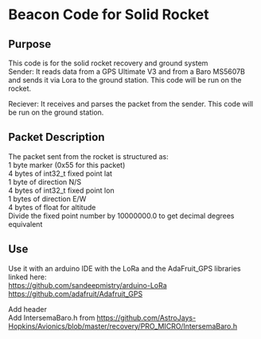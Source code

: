 # Beacon Code for Solid Rocket

## Purpose
This code is for the solid rocket recovery and ground system\
Sender: It reads data from a GPS Ultimate V3 and from a Baro MS5607B and sends it via Lora to the ground station. This code will be run on the rocket.

Reciever: It receives and parses the packet from the sender. This code will be run on the ground station.

## Packet Description
The packet sent from the rocket is structured as: \
1 byte marker (0x55 for this packet) \
4 bytes of int32_t fixed point lat \
1 byte of direction N/S \
4 bytes of int32_t fixed point lon \
1 bytes of direction E/W \
4 bytes of float for altitude \
Divide the fixed point number by 10000000.0 to get decimal degrees equivalent

## Use

Use it with an arduino IDE with the LoRa and the AdaFruit_GPS libraries linked here:\
https://github.com/sandeepmistry/arduino-LoRa \
https://github.com/adafruit/Adafruit_GPS

Add header\
Add IntersemaBaro.h from https://github.com/AstroJays-Hopkins/Avionics/blob/master/recovery/PRO_MICRO/IntersemaBaro.h
